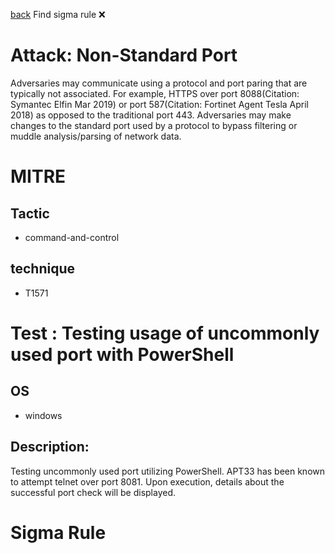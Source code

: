 
[back](../index.md)
Find sigma rule :x: 

# Attack: Non-Standard Port 

Adversaries may communicate using a protocol and port paring that are typically not associated. For example, HTTPS over port 8088(Citation: Symantec Elfin Mar 2019) or port 587(Citation: Fortinet Agent Tesla April 2018) as opposed to the traditional port 443. Adversaries may make changes to the standard port used by a protocol to bypass filtering or muddle analysis/parsing of network data.

# MITRE
## Tactic
  - command-and-control


## technique
  - T1571


# Test : Testing usage of uncommonly used port with PowerShell
## OS
  - windows


## Description:
Testing uncommonly used port utilizing PowerShell. APT33 has been known to attempt telnet over port 8081. Upon execution, details about the successful
port check will be displayed.


# Sigma Rule

